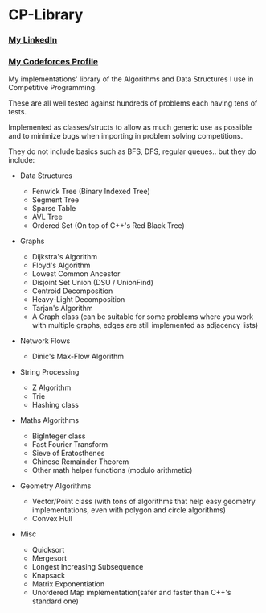 # CP-Library

### [My LinkedIn](https://linkedin.com/in/mohamed-ilyes-ltifi)
### [My Codeforces Profile](https://codeforces.com/profile/GLAYS)

My implementations' library of the Algorithms and Data Structures I use in Competitive Programming.

These are all well tested against hundreds of problems each having tens of tests.

Implemented as classes/structs to allow as much generic use as possible and to minimize bugs when importing in problem solving competitions.

They do not include basics such as BFS, DFS, regular queues.. but they do include:

- Data Structures
  - Fenwick Tree (Binary Indexed Tree)
  - Segment Tree
  - Sparse Table
  - AVL Tree
  - Ordered Set (On top of C++'s Red Black Tree)

- Graphs
  - Dijkstra's Algorithm
  - Floyd's Algorithm
  - Lowest Common Ancestor
  - Disjoint Set Union (DSU / UnionFind)
  - Centroid Decomposition
  - Heavy-Light Decomposition
  - Tarjan's Algorithm
  - A Graph class (can be suitable for some problems where you work with multiple graphs, edges are still implemented as adjacency lists)

- Network Flows
  - Dinic's Max-Flow Algorithm
  
- String Processing
  - Z Algorithm
  - Trie
  - Hashing class
  
- Maths Algorithms
  - BigInteger class
  - Fast Fourier Transform
  - Sieve of Eratosthenes
  - Chinese Remainder Theorem
  - Other math helper functions (modulo arithmetic)
  
- Geometry Algorithms
  - Vector/Point class (with tons of algorithms that help easy geometry implementations, even with polygon and circle algorithms)
  - Convex Hull

- Misc
  - Quicksort
  - Mergesort
  - Longest Increasing Subsequence
  - Knapsack
  - Matrix Exponentiation
  - Unordered Map implementation(safer and faster than C++'s standard one)
